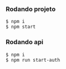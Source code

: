 ### Rodando projeto 
```
$ npm i
$ npm start
```
### Rodando api 
```
$ npm i
$ npm run start-auth
```
